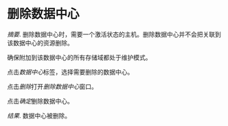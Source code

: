 # 删除数据中心

*摘要*.
删除数据中心时，需要一个激活状态的主机。删除数据中心并不会把关联到该数据中心的资源删除。

确保附加到该数据中心的所有存储域都处于维护模式。

点击*数据中心*标签，选择需要删除的数据中心。

点击*删除*打开*删除数据中心*窗口。

点击*确定*删除数据中心。

*结果*.
数据中心被删除。
